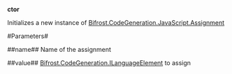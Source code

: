 **ctor**

Initializes a new instance of [Bifrost.CodeGeneration.JavaScript.Assignment](Bifrost.CodeGeneration.JavaScript.Assignment)

#Parameters#


##name##
Name of the assignment

##value##
[Bifrost.CodeGeneration.ILanguageElement](Bifrost.CodeGeneration.ILanguageElement) to assign

